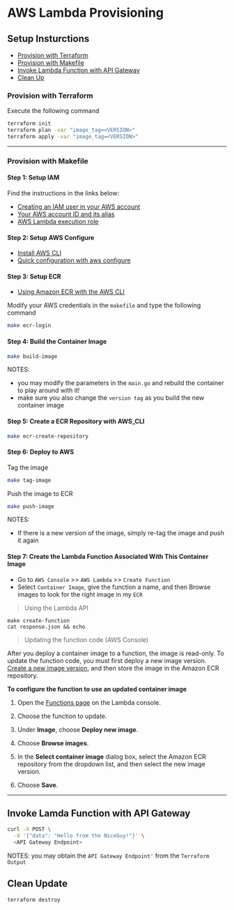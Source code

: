 # AWS Lambda Provisioning

## Setup Insturctions

- [Provision with Terraform](#provision-with-terraform)
- [Provision with Makefile](#provision-with-makefile)
- [Invoke Lambda Function with API Gateway](#invoke-lambda-function-with-api-gateway)
- [Clean Up](#clean-up)

### Provision with Terraform

Execute the following command

```bash
terraform init
terraform plan -var "image_tag=<VERSION>"
terraform apply -var "image_tag=<VERSION>"
```

---

### Provision with Makefile

#### Step 1: Setup IAM

Find the instructions in the links below:

- [Creating an IAM user in your AWS account](https://docs.aws.amazon.com/IAM/latest/UserGuide/id_users_create.html#id_users_create_console)
- [Your AWS account ID and its alias](https://docs.aws.amazon.com/IAM/latest/UserGuide/console_account-alias.html)
- [AWS Lambda execution role](https://docs.aws.amazon.com/lambda/latest/dg/lambda-intro-execution-role.html)

#### Step 2: Setup AWS Configure

- [Install AWS CLI](https://docs.aws.amazon.com/cli/latest/userguide/install-cliv2.html)
- [Quick configuration with aws configure](https://docs.aws.amazon.com/cli/latest/userguide/cli-configure-quickstart.html)

#### Step 3: Setup ECR

- [Using Amazon ECR with the AWS CLI](https://docs.aws.amazon.com/AmazonECR/latest/userguide/getting-started-cli.html)

Modify your AWS credentials in the `makefile` and type the following command

```bash
make ecr-login
```

#### Step 4: Build the Container Image

```bash
make build-image
```

NOTES:

- you may modify the parameters in the `main.go` and rebuild the container to play around with it!
- make sure you also change the `version tag` as you build the new container image

#### Step 5: Create a ECR Repository with AWS_CLI

```bash
make ecr-create-repository
```

#### Step 6: Deploy to AWS

Tag the image

```bash
make tag-image
```

Push the image to ECR

```bash
make push-image
```

NOTES:

- If there is a new version of the image, simply re-tag the image and push it again

#### Step 7: Create the Lambda Function Associated With This Container Image

- Go to `AWS Console` >> `AWS Lambda` >> `Create Function`
- Select `Container Image`, give the function a name, and then Browse images to look for the right image in my `ECR`

> Using the Lambda API

```
make create-function
cat response.json && echo
```

> Updating the function code (AWS Console)

After you deploy a container image to a function, the image is read-only. To update the function code, you must first deploy a new image version. [Create a new image version](https://docs.aws.amazon.com/lambda/latest/dg/images-create.html), and then store the image in the Amazon ECR repository.

**To configure the function to use an updated container image**

1. Open the [Functions page](https://console.aws.amazon.com/lambda/home#/functions) on the Lambda console.

2. Choose the function to update.

3. Under **Image**, choose **Deploy new image**.

4. Choose **Browse images**.

5. In the **Select container image** dialog box, select the Amazon ECR repository from the dropdown list, and then select the new image version.

6. Choose **Save**.

---

## Invoke Lamda Function with API Gateway

```bash
curl -X POST \
  -d '{"data": "Hello from the NiceGuy!"}' \
  <API Gateway Endpoint>
```

NOTES: you may obtain the `API Gateway Endpoint'` from the `Terraform Output`

## Clean Update

```bash
terraform destroy
```
